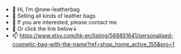 - 👋 Hi, I’m @new-leatherbag
- 👀 Selling all kinds of leather bags
- 🌱 If you are interested, please contact me
- 💞️ Or click the link below↓
- 📫 https://www.etsy.com/hk-en/listing/568851641/personalised-cosmetic-bag-with-the-name?ref=shop_home_active_155&pro=1

<!---
new-leatherbag/new-leatherbag is a ✨ special ✨ repository because its `README.md` (this file) appears on your GitHub profile.
You can click the Preview link to take a look at your changes.
--->
